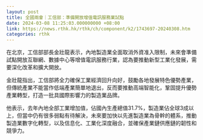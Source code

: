 ```yaml
---
layout: post
title: 全國兩會｜工信部：準備開放增值電訊服務業試點
date: 2024-03-08 11:25:03.000000000 +08:00
link: https://news.rthk.hk/rthk/ch/component/k2/1743697-20240308.htm
categories: rthk
---
```


在北京，工信部部長金壯龍表示，內地製造業全面取消外資准入限制，未來會準備試點開放互聯網、數據中心等增值電訊服務行業，認為要推動新型工業化發展，需要深化改革和擴大開放。

金壯龍指出，工信部將全力確保工業經濟回升向好，鼓勵各地發展特色優勢產業，但傳統產業不能當作低端產業簡單地退出，反而要推動高端智能化，鞏固提升優勢產業轉型，打造一批具國際影響力的製造業品牌。

他表示，去年內地全部工業增加值，佔國內生產總值31.7%，製造業佔全球3成以上，但當中仍有很多弱點有待解決，未來要加快以先進製造業為骨幹的體系，推動製造業數字化轉型，以及信息化、工業化深度融合，並確保產業鏈供應鏈的韌性和競爭力。
